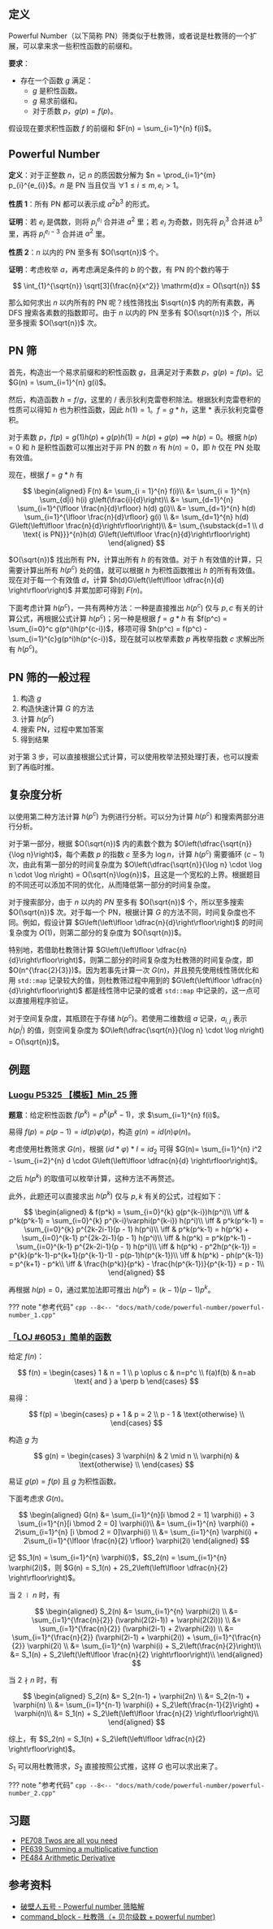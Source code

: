 ## 定义

Powerful Number（以下简称 PN）筛类似于杜教筛，或者说是杜教筛的一个扩展，可以拿来求一些积性函数的前缀和。

**要求**：

-   存在一个函数 $g$ 满足：
    - $g$ 是积性函数。
    - $g$ 易求前缀和。
    - 对于质数 $p$，$g(p) = f(p)$。

假设现在要求积性函数 $f$ 的前缀和 $F(n) = \sum_{i=1}^{n} f(i)$。

## Powerful Number

**定义**：对于正整数 $n$，记 $n$ 的质因数分解为 $n = \prod_{i=1}^{m} p_{i}^{e_{i}}$。$n$ 是 PN 当且仅当 $\forall 1 \le i \le m, e_{i} > 1$。

**性质 1**：所有 PN 都可以表示成 $a^{2}b^{3}$ 的形式。

**证明**：若 $e_i$ 是偶数，则将 $p_{i}^{e_{i}}$ 合并进 $a^{2}$ 里；若 $e_i$ 为奇数，则先将 $p_{i}^{3}$ 合并进 $b^{3}$ 里，再将 $p_{i}^{e_{i}-3}$ 合并进 $a^{2}$ 里。

**性质 2**：$n$ 以内的 PN 至多有 $O(\sqrt{n})$ 个。

**证明**：考虑枚举 $a$，再考虑满足条件的 $b$ 的个数，有 PN 的个数约等于

$$
\int_{1}^{\sqrt{n}} \sqrt[3]{\frac{n}{x^2}} \mathrm{d}x = O(\sqrt{n})
$$

那么如何求出 $n$ 以内所有的 PN 呢？线性筛找出 $\sqrt{n}$ 内的所有素数，再 DFS 搜索各素数的指数即可。由于 $n$ 以内的 PN 至多有 $O(\sqrt{n})$ 个，所以至多搜索 $O(\sqrt{n})$ 次。

## PN 筛

首先，构造出一个易求前缀和的积性函数 $g$，且满足对于素数 $p$，$g(p) = f(p)$。记 $G(n) = \sum_{i=1}^{n} g(i)$。

然后，构造函数 $h = f / g$，这里的 $/$ 表示狄利克雷卷积除法。根据狄利克雷卷积的性质可以得知 $h$ 也为积性函数，因此 $h(1) = 1$。$f = g * h$，这里 $*$ 表示狄利克雷卷积。

对于素数 $p$，$f(p) = g(1)h(p) + g(p)h(1) = h(p) + g(p) \implies h(p) = 0$。根据 $h(p)=0$ 和 $h$ 是积性函数可以推出对于非 PN 的数 $n$ 有 $h(n) = 0$，即 $h$ 仅在 PN 处取有效值。

现在，根据 $f = g * h$ 有

$$
\begin{aligned}
F(n) &= \sum_{i = 1}^{n} f(i)\\
     &= \sum_{i = 1}^{n} \sum_{d|i} h(i) g\left(\frac{i}{d}\right)\\
     &= \sum_{d=1}^{n} \sum_{i=1}^{\lfloor \frac{n}{d}\rfloor} h(d) g(i)\\
     &= \sum_{d=1}^{n} h(d) \sum_{i=1}^{\lfloor \frac{n}{d}\rfloor}  g(i) \\
     &= \sum_{d=1}^{n} h(d) G\left(\left\lfloor \frac{n}{d}\right\rfloor\right)\\
     &= \sum_{\substack{d=1 \\ d \text{ is PN}}}^{n}h(d) G\left(\left\lfloor \frac{n}{d}\right\rfloor\right)
\end{aligned}
$$

$O(\sqrt{n})$ 找出所有 PN，计算出所有 $h$ 的有效值。对于 $h$ 有效值的计算，只需要计算出所有 $h(p^c)$ 处的值，就可以根据 $h$ 为积性函数推出 $h$ 的所有有效值。现在对于每一个有效值 $d$，计算 $h(d)G\left(\left\lfloor \dfrac{n}{d} \right\rfloor\right)$ 并累加即可得到 $F(n)$。

下面考虑计算 $h(p^c)$，一共有两种方法：一种是直接推出 $h(p^c)$ 仅与 $p, c$ 有关的计算公式，再根据公式计算 $h(p^c)$；另一种是根据 $f = g * h$ 有 $f(p^c) = \sum_{i=0}^c g(p^i)h(p^{c-i})$，移项可得 $h(p^c) = f(p^c) - \sum_{i=1}^{c}g(p^i)h(p^{c-i})$，现在就可以枚举素数 $p$ 再枚举指数 $c$ 求解出所有 $h(p^c)$。

## PN 筛的一般过程

1. 构造 $g$
2. 构造快速计算 $G$ 的方法
3. 计算 $h(p^c)$
4. 搜索 PN，过程中累加答案
5. 得到结果

对于第 3 步，可以直接根据公式计算，可以使用枚举法预处理打表，也可以搜索到了再临时推。

## 复杂度分析

以使用第二种方法计算 $h(p^c)$ 为例进行分析。可以分为计算 $h(p^c)$ 和搜索两部分进行分析。

对于第一部分，根据 $O(\sqrt{n})$ 内的素数个数为 $O\left(\dfrac{\sqrt{n}}{\log n}\right)$，每个素数 $p$ 的指数 $c$ 至多为 $\log n$，计算 $h(p^c)$ 需要循环 $(c - 1)$ 次，由此有第一部分的时间复杂度为 $O\left(\dfrac{\sqrt{n}}{\log n} \cdot \log n \cdot \log n\right) = O(\sqrt{n}\log{n})$，且这是一个宽松的上界。根据题目的不同还可以添加不同的优化，从而降低第一部分的时间复杂度。

对于搜索部分，由于 $n$ 以内的 $PN$ 至多有 $O(\sqrt{n})$ 个，所以至多搜索 $O(\sqrt{n})$ 次。对于每一个 PN，根据计算 $G$ 的方法不同，时间复杂度也不同。例如，假设计算 $G\left(\left\lfloor \dfrac{n}{d}\right\rfloor\right)$ 的时间复杂度为 $O(1)$，则第二部分的复杂度为 $O(\sqrt{n})$。

特别地，若借助杜教筛计算 $G\left(\left\lfloor \dfrac{n}{d}\right\rfloor\right)$，则第二部分的时间复杂度为杜教筛的时间复杂度，即 $O(n^{\frac{2}{3}})$。因为若事先计算一次 $G(n)$，并且预先使用线性筛优化和用 `std::map` 记录较大的值，则杜教筛过程中用到的 $G\left(\left\lfloor \dfrac{n}{d}\right\rfloor\right)$ 都是线性筛中记录的或者 `std::map` 中记录的，这一点可以直接用程序验证。

对于空间复杂度，其瓶颈在于存储 $h(p^c)$。若使用二维数组 $a$ 记录，$a_{i,j}$ 表示 $h(p_i^j)$ 的值，则空间复杂度为 $O\left(\dfrac{\sqrt{n}}{\log n} \cdot \log n\right) = O(\sqrt{n})$。

## 例题

### [Luogu P5325 【模板】Min_25 筛](https://www.luogu.com.cn/problem/P5325)

**题意**：给定积性函数 $f(p^k) = p^k(p^k-1)$，求 $\sum_{i=1}^{n} f(i)$。

易得 $f(p) = p(p-1) = \textit{id}(p)\varphi(p)$，构造 $g(n) = \textit{id}(n)\varphi(n)$。

考虑使用杜教筛求 $G(n)$，根据 $(\textit{id} * \varphi) * I = id_2$ 可得 $G(n)= \sum_{i=1}^{n} i^2 - \sum_{i=2}^{n} d \cdot G\left(\left\lfloor \dfrac{n}{d} \right\rfloor\right)$。

之后 $h(p^k)$ 的取值可以枚举计算，这种方法不再赘述。

此外，此题还可以直接求出 $h(p^k)$ 仅与 $p, k$ 有关的公式，过程如下：

$$
\begin{aligned}
& f(p^k) = \sum_{i=0}^{k} g(p^{k-i})h(p^i)\\
\iff & p^k(p^k-1) = \sum_{i=0}^{k} p^{k-i}\varphi(p^{k-i}) h(p^i)\\
\iff & p^k(p^k-1) = \sum_{i=0}^{k} p^{2k-2i-1}(p - 1) h(p^i)\\
\iff & p^k(p^k-1) = h(p^k) + \sum_{i=0}^{k-1} p^{2k-2i-1}(p - 1) h(p^i)\\
\iff & h(p^k) = p^k(p^k-1) - \sum_{i=0}^{k-1} p^{2k-2i-1}(p - 1) h(p^i)\\
\iff & h(p^k) - p^2h(p^{k-1}) = p^{k}(p^k-1)-p^{k+1}(p^{k-1}-1) - p(p-1)h(p^{k-1})\\
\iff & h(p^k) - ph(p^{k-1}) = p^{k+1} - p^k\\
\iff & \frac{h(p^k)}{p^k} - \frac{h(p^{k-1})}{p^{k-1}} = p - 1\\
\end{aligned}
$$

再根据 $h(p) = 0$，通过累加法即可推出 $h(p^k) = (k-1)(p-1)p^k$。

??? note "参考代码"
    ```cpp
    --8<-- "docs/math/code/powerful-number/powerful-number_1.cpp"
    ```

### [「LOJ #6053」简单的函数](https://loj.ac/problem/6053)

给定 $f(n)$：

$$
f(n) =
\begin{cases}
1 & n = 1 \\
p \oplus c & n=p^c \\
f(a)f(b) & n=ab \text{ and } a \perp b
\end{cases}
$$

易得：

$$
f(p) =
\begin{cases}
p + 1 & p = 2 \\
p - 1 & \text{otherwise} \\
\end{cases}
$$

构造 $g$ 为

$$
g(n) =
\begin{cases}
3 \varphi(n) & 2 \mid n \\
\varphi(n) & \text{otherwise} \\
\end{cases}
$$

易证 $g(p) = f(p)$ 且 $g$ 为积性函数。

下面考虑求 $G(n)$。

$$
\begin{aligned}
G(n)
&= \sum_{i=1}^{n}[i \bmod 2 = 1] \varphi(i) + 3 \sum_{i=1}^{n}[i \bmod 2 = 0] \varphi(i)\\
&= \sum_{i=1}^{n} \varphi(i) + 2\sum_{i=1}^{n} [i \bmod 2 = 0]\varphi(i) \\
&= \sum_{i=1}^{n} \varphi(i) + 2\sum_{i=1}^{\lfloor \frac{n}{2} \rfloor} \varphi(2i)
\end{aligned}
$$

记 $S_1(n) = \sum_{i=1}^{n} \varphi(i)$，$S_2(n) = \sum_{i=1}^{n} \varphi(2i)$，则 $G(n) = S_1(n) + 2S_2\left(\left\lfloor \dfrac{n}{2} \right\rfloor\right)$。

当 $2 \mid n$ 时，有

$$
\begin{aligned}
S_2(n)
&= \sum_{i=1}^{n} \varphi(2i) \\
&= \sum_{i=1}^{\frac{n}{2}} (\varphi(2(2i-1)) + \varphi(2(2i))) \\
&= \sum_{i=1}^{\frac{n}{2}} (\varphi(2i-1) + 2\varphi(2i)) \\
&= \sum_{i=1}^{\frac{n}{2}} (\varphi(2i-1) + \varphi(2i)) + \sum_{i=1}^{\frac{n}{2}} \varphi(2i) \\
&= \sum_{i=1}^{n} \varphi(i) + S_2\left(\frac{n}{2}\right)\\
&= S_1(n) + S_2\left(\left\lfloor \frac{n}{2} \right\rfloor\right)\\
\end{aligned}
$$

当 $2 \nmid n$ 时，有

$$
\begin{aligned}
S_2(n)
&= S_2(n-1) + \varphi(2n) \\
&= S_2(n-1) + \varphi(n) \\
&= \sum_{i=1}^{n-1} \varphi(i) + S_2\left(\frac{n-1}{2}\right) + \varphi(n)\\
&= S_1(n) + S_2\left(\left\lfloor \frac{n}{2} \right\rfloor\right)\\
\end{aligned}
$$

综上，有 $S_2(n) = S_1(n) + S_2\left(\left\lfloor \dfrac{n}{2} \right\rfloor\right)$。

$S_1$ 可以用杜教筛求，$S_2$ 直接按照公式推，这样 $G$ 也可以求出来了。

??? note "参考代码"
    ```cpp
    --8<-- "docs/math/code/powerful-number/powerful-number_2.cpp"
    ```

## 习题

- [PE708 Twos are all you need](https://projecteuler.net/problem=708)
- [PE639 Summing a multiplicative function](https://projecteuler.net/problem=639)
- [PE484 Arithmetic Derivative](https://projecteuler.net/problem=484)

## 参考资料

- [破壁人五号 - Powerful number 筛略解](https://www.cnblogs.com/wallbreaker5th/p/13901487.html)
- [command_block - 杜教筛（+ 贝尔级数 + powerful number)](https://www.luogu.com.cn/blog/command-block/du-jiao-shai)
